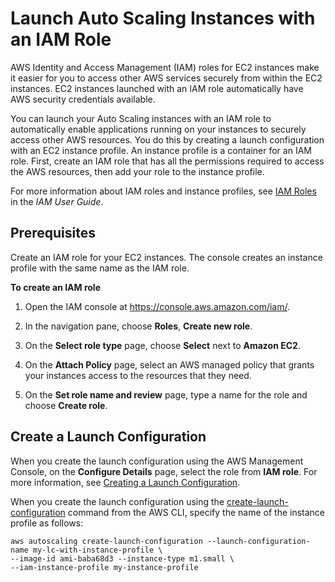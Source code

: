 # Launch Auto Scaling Instances with an IAM Role<a name="us-iam-role"></a>

AWS Identity and Access Management \(IAM\) roles for EC2 instances make it easier for you to access other AWS services securely from within the EC2 instances\. EC2 instances launched with an IAM role automatically have AWS security credentials available\. 

You can launch your Auto Scaling instances with an IAM role to automatically enable applications running on your instances to securely access other AWS resources\. You do this by creating a launch configuration with an EC2 instance profile\. An instance profile is a container for an IAM role\. First, create an IAM role that has all the permissions required to access the AWS resources, then add your role to the instance profile\.

For more information about IAM roles and instance profiles, see [IAM Roles](http://docs.aws.amazon.com/IAM/latest/UserGuide/id_roles.html) in the *IAM User Guide*\.

## Prerequisites<a name="us-iam-role-prereq"></a>

Create an IAM role for your EC2 instances\. The console creates an instance profile with the same name as the IAM role\.<a name="create-iam-role-console"></a>

**To create an IAM role**

1. Open the IAM console at [https://console\.aws\.amazon\.com/iam/](https://console.aws.amazon.com/iam/)\.

1. In the navigation pane, choose **Roles**, **Create new role**\.

1. On the **Select role type** page, choose **Select** next to **Amazon EC2**\.

1. On the **Attach Policy** page, select an AWS managed policy that grants your instances access to the resources that they need\.

1. On the **Set role name and review** page, type a name for the role and choose **Create role**\.

## Create a Launch Configuration<a name="us-iam-role-create-launch"></a>

When you create the launch configuration using the AWS Management Console, on the **Configure Details** page, select the role from **IAM role**\. For more information, see [Creating a Launch Configuration](create-launch-config.md)\.

When you create the launch configuration using the [create\-launch\-configuration](http://docs.aws.amazon.com/cli/latest/reference/autoscaling/create-launch-configuration.html) command from the AWS CLI, specify the name of the instance profile as follows:

```
aws autoscaling create-launch-configuration --launch-configuration-name my-lc-with-instance-profile \
--image-id ami-baba68d3 --instance-type m1.small \
--iam-instance-profile my-instance-profile
```